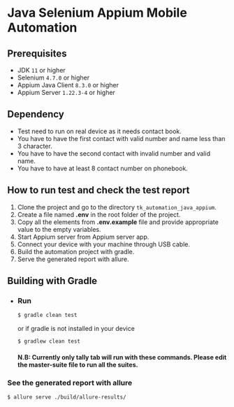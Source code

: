 # Java Selenium Appium Mobile Automation

## Prerequisites

- JDK `11` or higher
- Selenium `4.7.0` or higher
- Appium Java Client `8.3.0` or higher
- Appium Server `1.22.3-4` or higher

## Dependency

- Test need to run on real device as it needs contact book.
- You have to have the first contact with valid number and name less than 3 character.
- You have to have the second contact with invalid number and valid name.
- You have to have at least 8 contact number on phonebook.

## How to run test and check the test report

1. Clone the project and go to the directory `tk_automation_java_appium`.
2. Create a file named **.env** in the root folder of the project.
3. Copy all the elements from **.env.example** file and provide appropriate value to the empty variables.
4. Start Appium server from Appium server app.
5. Connect your device with your machine through USB cable.
6. Build the automation project with gradle.
7. Serve the generated report with allure.

## Building with Gradle

- ### Run

  ```sh
  $ gradle clean test
  ```

  or if gradle is not installed in your device

  ```sh
  $ gradlew clean test
  ```

  #### N.B: Currently only tally tab will run with these commands. Please edit the master-suite file to run all the suites.

### See the generated report with allure

```sh
$ allure serve ./build/allure-results/
```
